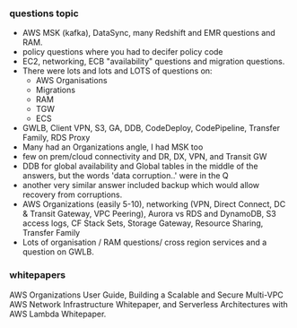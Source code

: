 ### questions topic
- AWS MSK (kafka), DataSync, many Redshift and EMR questions and RAM. 
- policy questions where you had to decifer policy code
- EC2, networking, ECB "availability" questions and migration questions.
- There were lots and lots and LOTS of questions on:
    - AWS Organisations
    - Migrations
    - RAM
    - TGW
    - ECS
- GWLB, Client VPN, S3, GA, DDB, CodeDeploy, CodePipeline, Transfer Family, RDS Proxy 
- Many had an Organizations angle, I had MSK too
- few on prem/cloud connectivity and DR, DX, VPN, and Transit GW
- DDB for global availability and Global tables in the middle of the answers, but the words 'data corruption..' were in the Q
- another very similar answer included backup which would allow recovery from corruptions.
- AWS Organizations (easily 5-10), networking (VPN, Direct Connect, DC & Transit Gateway, VPC Peering), Aurora vs RDS and DynamoDB, S3 access logs, CF Stack Sets, Storage Gateway, Resource Sharing, Transfer Family
- Lots of organisation / RAM questions/ cross region services and a question on GWLB.
### whitepapers
AWS Organizations User Guide, Building a Scalable and Secure Multi-VPC AWS Network Infrastructure Whitepaper, and Serverless Architectures with AWS Lambda Whitepaper.
